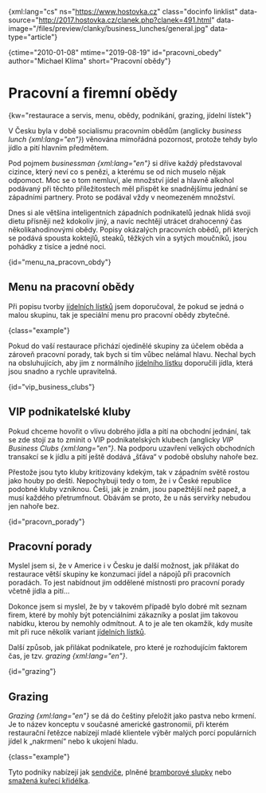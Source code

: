 
{xml:lang="cs" ns="https://www.hostovka.cz" class="docinfo linklist" data-source="http://2017.hostovka.cz/clanek.php?clanek=491.html" data-image="/files/preview/clanky/business_lunches/general.jpg" data-type="article"}

{ctime="2010-01-08" mtime="2019-08-19" id="pracovni_obedy" author="Michael Klíma" short="Pracovní obědy"}

# Pracovní a firemní obědy

{kw="restaurace a servis, menu, obědy, podnikání, grazing, jídelní lístek"}

V Česku byla v době socialismu pracovním obědům (anglicky _business lunch {xml:lang="en"}_) věnována mimořádná pozornost, protože tehdy bylo jídlo a pití hlavním předmětem.

Pod pojmem _businessman {xml:lang="en"}_ si dříve každý představoval cizince, který neví co s penězi, a kterému se od nich muselo nějak odpomoct. Moc se o tom nemluví, ale množství jídel a hlavně alkohol podávaný při těchto příležitostech měl přispět ke snadnějšímu jednání se západními partnery. Proto se podával vždy v neomezeném množství.

Dnes si ale většina inteligentních západních podnikatelů jednak hlídá svoji dietu přísněji než kdokoliv jiný, a navíc nechtějí utrácet drahocenný čas několikahodinovými obědy. Popisy okázalých pracovních obědů, při kterých se podává spousta koktejlů, steaků, těžkých vín a sytých moučníků, jsou pohádky z tisíce a jedné noci.

{id="menu\_na\_pracovn_obdy"}

## Menu na pracovní obědy

Při popisu tvorby [jídelních lístků][1] jsem doporučoval, že pokud se jedná o malou skupinu, tak je speciální menu pro pracovní obědy zbytečné.

{class="example"}

Pokud do vaší restaurace přichází ojedinělé skupiny za účelem oběda a zároveň pracovní porady, tak bych si tím vůbec nelámal hlavu. Nechal bych na obsluhujících, aby jim z normálního [jídelního lístku][1] doporučili jídla, která jsou snadno a rychle upravitelná.

{id="vip\_business\_clubs"}

## VIP podnikatelské kluby

Pokud chceme hovořit o vlivu dobrého jídla a pití na obchodní jednání, tak se zde stojí za to zmínit o VIP podnikatelských klubech (anglicky _VIP Business Clubs {xml:lang="en"}_. Na podporu uzavření velkých obchodních transakcí se k jídlu a pití ještě dodává „šťáva“ v podobě obsluhy nahoře bez.

Přestože jsou tyto kluby kritizovány kdekým, tak v západním světě rostou jako houby po dešti. Nepochybuji tedy o tom, že i v České republice podobné kluby vzniknou. Češi, jak je znám, jsou papežtější než papež, a musí každého přetrumfnout. Obávám se proto, že u nás servírky nebudou jen nahoře bez.

{id="pracovn_porady"}

## Pracovní porady

Myslel jsem si, že v Americe i v Česku je další možnost, jak přilákat do restaurace větší skupiny ke konzumaci jídel a nápojů při pracovních poradách. To jest nabídnout jim oddělené místnosti pro pracovní porady včetně jídla a pití…

Dokonce jsem si myslel, že by v takovém případě bylo dobré mít seznam firem, které by mohly být potenciálními zákazníky a poslat jim takovou nabídku, kterou by nemohly odmítnout. A to je ale ten okamžik, kdy musíte mít při ruce několik variant [jídelních lístků][1].

Další způsob, jak přilákat podnikatele, pro které je rozhodujícím faktorem čas, je tzv. _grazing {xml:lang="en"}_.

{id="grazing"}

## Grazing

_Grazing {xml:lang="en"}_ se dá do češtiny přeložit jako pastva nebo krmení. Je to název konceptu v současné americké gastronomii, při kterém restaurační řetězce nabízejí mladé klientele výběr malých porcí populárních jídel k „nakrmení“ nebo k ukojení hladu.

{class="example"}

Tyto podniky nabízejí jak [sendviče][2], plněné [bramborové slupky][3] nebo [smažená kuřecí křidélka][4].

 [1]: /jidelni_listek
 [2]: /sendvice
 [3]: /bramborove_lupinky
 [4]: /kureci_kridelka


